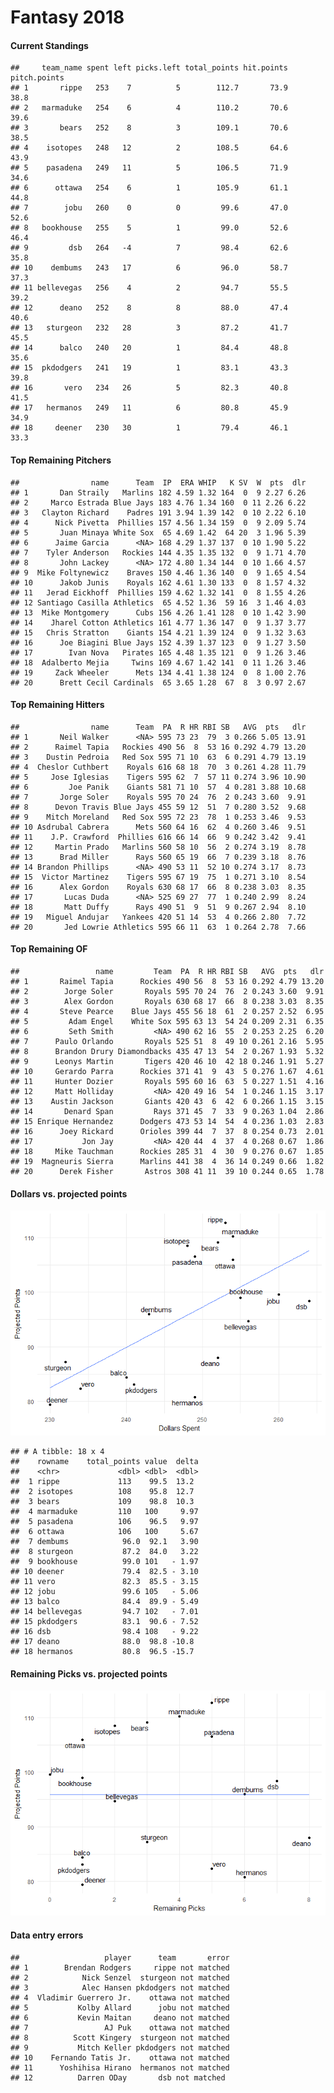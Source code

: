 Fantasy 2018
================

#### Current Standings

    ##     team_name spent left picks.left total_points hit.points pitch.points
    ## 1       rippe   253    7          5        112.7       73.9         38.8
    ## 2   marmaduke   254    6          4        110.2       70.6         39.6
    ## 3       bears   252    8          3        109.1       70.6         38.5
    ## 4    isotopes   248   12          2        108.5       64.6         43.9
    ## 5    pasadena   249   11          5        106.5       71.9         34.6
    ## 6      ottawa   254    6          1        105.9       61.1         44.8
    ## 7        jobu   260    0          0         99.6       47.0         52.6
    ## 8   bookhouse   255    5          1         99.0       52.6         46.4
    ## 9         dsb   264   -4          7         98.4       62.6         35.8
    ## 10    dembums   243   17          6         96.0       58.7         37.3
    ## 11 bellevegas   256    4          2         94.7       55.5         39.2
    ## 12      deano   252    8          8         88.0       47.4         40.6
    ## 13   sturgeon   232   28          3         87.2       41.7         45.5
    ## 14      balco   240   20          1         84.4       48.8         35.6
    ## 15  pkdodgers   241   19          1         83.1       43.3         39.8
    ## 16       vero   234   26          5         82.3       40.8         41.5
    ## 17   hermanos   249   11          6         80.8       45.9         34.9
    ## 18     deener   230   30          1         79.4       46.1         33.3

#### Top Remaining Pitchers

    ##                name      Team  IP  ERA WHIP   K SV  W  pts  dlr
    ## 1       Dan Straily   Marlins 182 4.59 1.32 164  0  9 2.27 6.26
    ## 2     Marco Estrada Blue Jays 183 4.76 1.34 160  0 11 2.26 6.22
    ## 3   Clayton Richard    Padres 191 3.94 1.39 142  0 10 2.22 6.10
    ## 4      Nick Pivetta  Phillies 157 4.56 1.34 159  0  9 2.09 5.74
    ## 5       Juan Minaya White Sox  65 4.69 1.42  64 20  3 1.96 5.39
    ## 6      Jaime Garcia      <NA> 168 4.29 1.37 137  0 10 1.90 5.22
    ## 7    Tyler Anderson   Rockies 144 4.35 1.35 132  0  9 1.71 4.70
    ## 8       John Lackey      <NA> 172 4.80 1.34 144  0 10 1.66 4.57
    ## 9  Mike Foltynewicz    Braves 150 4.46 1.36 140  0  9 1.65 4.54
    ## 10      Jakob Junis    Royals 162 4.61 1.30 133  0  8 1.57 4.32
    ## 11   Jerad Eickhoff  Phillies 159 4.62 1.32 141  0  8 1.55 4.26
    ## 12 Santiago Casilla Athletics  65 4.52 1.36  59 16  3 1.46 4.03
    ## 13  Mike Montgomery      Cubs 156 4.26 1.41 128  0 10 1.42 3.90
    ## 14    Jharel Cotton Athletics 161 4.77 1.36 147  0  9 1.37 3.77
    ## 15   Chris Stratton    Giants 154 4.21 1.39 124  0  9 1.32 3.63
    ## 16      Joe Biagini Blue Jays 152 4.39 1.37 123  0  9 1.27 3.50
    ## 17        Ivan Nova   Pirates 165 4.48 1.35 121  0  9 1.26 3.46
    ## 18  Adalberto Mejia     Twins 169 4.67 1.42 141  0 11 1.26 3.46
    ## 19     Zack Wheeler      Mets 134 4.41 1.38 124  0  8 1.00 2.76
    ## 20      Brett Cecil Cardinals  65 3.65 1.28  67  8  3 0.97 2.67

#### Top Remaining Hitters

    ##                name      Team  PA  R HR RBI SB   AVG  pts   dlr
    ## 1       Neil Walker      <NA> 595 73 23  79  3 0.266 5.05 13.91
    ## 2      Raimel Tapia   Rockies 490 56  8  53 16 0.292 4.79 13.20
    ## 3    Dustin Pedroia   Red Sox 595 71 10  63  6 0.291 4.79 13.19
    ## 4  Cheslor Cuthbert    Royals 616 68 18  70  3 0.261 4.28 11.79
    ## 5     Jose Iglesias    Tigers 595 62  7  57 11 0.274 3.96 10.90
    ## 6         Joe Panik    Giants 581 71 10  57  4 0.281 3.88 10.68
    ## 7       Jorge Soler    Royals 595 70 24  76  2 0.243 3.60  9.91
    ## 8      Devon Travis Blue Jays 455 59 12  51  7 0.280 3.52  9.68
    ## 9    Mitch Moreland   Red Sox 595 72 23  78  1 0.253 3.46  9.53
    ## 10 Asdrubal Cabrera      Mets 560 64 16  62  4 0.260 3.46  9.51
    ## 11    J.P. Crawford  Phillies 616 66 14  66  9 0.242 3.42  9.41
    ## 12     Martin Prado   Marlins 560 58 10  56  2 0.274 3.19  8.78
    ## 13      Brad Miller      Rays 560 65 19  66  7 0.239 3.18  8.76
    ## 14 Brandon Phillips      <NA> 490 53 11  52 10 0.274 3.17  8.73
    ## 15  Victor Martinez    Tigers 595 67 19  75  1 0.271 3.10  8.54
    ## 16      Alex Gordon    Royals 630 68 17  66  8 0.238 3.03  8.35
    ## 17       Lucas Duda      <NA> 525 69 27  77  1 0.240 2.99  8.24
    ## 18       Matt Duffy      Rays 490 51  9  51  9 0.267 2.94  8.10
    ## 19   Miguel Andujar   Yankees 420 51 14  53  4 0.266 2.80  7.72
    ## 20       Jed Lowrie Athletics 595 66 11  63  1 0.264 2.78  7.66

#### Top Remaining OF

    ##                 name         Team  PA  R HR RBI SB   AVG  pts   dlr
    ## 1       Raimel Tapia      Rockies 490 56  8  53 16 0.292 4.79 13.20
    ## 2        Jorge Soler       Royals 595 70 24  76  2 0.243 3.60  9.91
    ## 3        Alex Gordon       Royals 630 68 17  66  8 0.238 3.03  8.35
    ## 4       Steve Pearce    Blue Jays 455 56 18  61  2 0.257 2.52  6.95
    ## 5         Adam Engel    White Sox 595 63 13  54 24 0.209 2.31  6.35
    ## 6         Seth Smith         <NA> 490 62 16  55  2 0.253 2.25  6.20
    ## 7      Paulo Orlando       Royals 525 51  8  49 10 0.261 2.16  5.95
    ## 8      Brandon Drury Diamondbacks 435 47 13  54  2 0.267 1.93  5.32
    ## 9      Leonys Martin       Tigers 420 46 10  42 18 0.246 1.91  5.27
    ## 10     Gerardo Parra      Rockies 371 41  9  43  5 0.276 1.67  4.61
    ## 11     Hunter Dozier       Royals 595 60 16  63  5 0.227 1.51  4.16
    ## 12     Matt Holliday         <NA> 420 49 16  54  1 0.246 1.15  3.17
    ## 13    Austin Jackson       Giants 420 43  6  42  6 0.266 1.15  3.15
    ## 14       Denard Span         Rays 371 45  7  33  9 0.263 1.04  2.86
    ## 15 Enrique Hernandez      Dodgers 473 53 14  54  4 0.236 1.03  2.83
    ## 16      Joey Rickard      Orioles 399 44  7  37  8 0.254 0.73  2.01
    ## 17           Jon Jay         <NA> 420 44  4  37  4 0.268 0.67  1.86
    ## 18     Mike Tauchman      Rockies 285 31  4  30  9 0.276 0.67  1.85
    ## 19  Magneuris Sierra      Marlins 441 38  4  36 14 0.249 0.66  1.82
    ## 20      Derek Fisher       Astros 308 41 11  39 10 0.244 0.65  1.78

#### Dollars vs. projected points

![](draftguide_files/figure-markdown_github/unnamed-chunk-6-1.png)

    ## # A tibble: 18 x 4
    ##    rowname    total_points value  delta
    ##    <chr>             <dbl> <dbl>  <dbl>
    ##  1 rippe             113    99.5  13.2 
    ##  2 isotopes          108    95.8  12.7 
    ##  3 bears             109    98.8  10.3 
    ##  4 marmaduke         110   100     9.97
    ##  5 pasadena          106    96.5   9.97
    ##  6 ottawa            106   100     5.67
    ##  7 dembums            96.0  92.1   3.90
    ##  8 sturgeon           87.2  84.0   3.22
    ##  9 bookhouse          99.0 101   - 1.97
    ## 10 deener             79.4  82.5 - 3.10
    ## 11 vero               82.3  85.5 - 3.15
    ## 12 jobu               99.6 105   - 5.06
    ## 13 balco              84.4  89.9 - 5.49
    ## 14 bellevegas         94.7 102   - 7.01
    ## 15 pkdodgers          83.1  90.6 - 7.52
    ## 16 dsb                98.4 108   - 9.22
    ## 17 deano              88.0  98.8 -10.8 
    ## 18 hermanos           80.8  96.5 -15.7

#### Remaining Picks vs. projected points

![](draftguide_files/figure-markdown_github/unnamed-chunk-7-1.png)

#### Data entry errors

    ##                   player      team       error
    ## 1        Brendan Rodgers     rippe not matched
    ## 2            Nick Senzel  sturgeon not matched
    ## 3            Alec Hansen pkdodgers not matched
    ## 4  Vladimir Guerrero Jr.    ottawa not matched
    ## 5           Kolby Allard      jobu not matched
    ## 6           Kevin Maitan     deano not matched
    ## 7                 AJ Puk    ottawa not matched
    ## 8          Scott Kingery  sturgeon not matched
    ## 9           Mitch Keller pkdodgers not matched
    ## 10    Fernando Tatis Jr.    ottawa not matched
    ## 11      Yoshihisa Hirano  hermanos not matched
    ## 12          Darren ODay       dsb not matched
